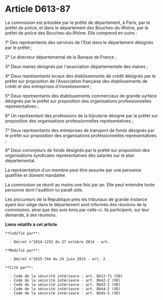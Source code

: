 # Article D613-87

La commission est présidée par le préfet de département, à Paris, par le préfet de police, et dans le département des
Bouches-du-Rhône, par le préfet de police des Bouches-du-Rhône. Elle comprend en outre :

1° Des représentants des services de l'Etat dans le département désignés par le préfet ;

2° Le directeur départemental de la Banque de France ;

3° Deux maires désignés par l'association départementale des maires ;

4° Deux représentants locaux des établissements de crédit désignés par le préfet sur proposition de l'Association française
des établissements de crédit et des entreprises d'investissement ;

5° Deux représentants des établissements commerciaux de grande surface désignés par le préfet sur proposition des
organisations professionnelles représentatives ;

6° Un représentant des professions de la bijouterie désigné par le préfet sur proposition des organisations professionnelles
représentatives ;

7° Deux représentants des entreprises de transport de fonds désignés par le préfet sur proposition des organisations
professionnelles représentatives ;

8° Deux convoyeurs de fonds désignés par le préfet sur proposition des organisations syndicales représentatives des salariés
sur le plan départemental.

La représentation d'un membre peut être assurée par une personne qualifiée et dûment mandatée.  

La commission se réunit au moins une fois par an. Elle peut entendre toute personne dont l'audition lui paraît utile.

Les procureurs de la République près les tribunaux de grande instance ayant leur siège dans le département sont informés des
réunions de la commission, ainsi que des avis émis par celle-ci. Ils participent, sur leur demande, à ses réunions.

**Liens relatifs à cet article**

	**Codifié par**:

	  - Décret n°2014-1253 du 27 octobre 2014 - art.

	**Modifié par**:

	  - Décret n°2015-744 du 24 juin 2015 - art. 2

	**Cité par**:

	  - Code de la sécurité intérieure - art. D613-71 (VD)
	  - Code de la sécurité intérieure - art. D642-2 (VD)
	  - Code de la sécurité intérieure - art. D643-2 (VD)
	  - Code de la sécurité intérieure - art. D644-2 (VD)
	  - Code de la sécurité intérieure - art. D645-5 (VD)

